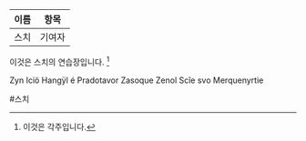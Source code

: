 
| 이름  | 항목  |
| --- | --- |
| 스치  | 기여자 |

이것은 스치의 연습장입니다. [^1]

Zyn Iciö Hangÿl é Pradotavor Zasoque Zenol Scîe svo Merquenyrtie

[^1]: 이것은 각주입니다.

#스치 